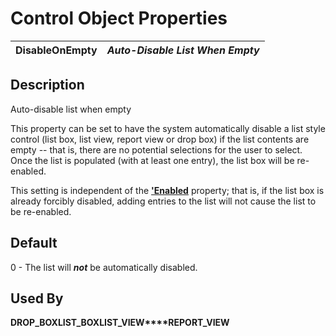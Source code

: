 # Control Object Properties

**DisableOnEmpty** |  **_Auto-Disable List When Empty_**  
---|---  
  
## Description

Auto-disable list when empty

This property can be set to have the system automatically disable a list style control (list box, list view, report view or drop box) if the list contents are empty -- that is, there are no potential selections for the user to select. Once the list is populated (with at least one entry), the list box will be re-enabled.

This setting is independent of the **['Enabled](enabled.md)** property; that is, if the list box is already forcibly disabled, adding entries to the list will not cause the list to be re-enabled.

## Default

0 - The list will **_not_** be automatically disabled.

## Used By

**DROP_BOX****LIST_BOX****LIST_VIEW****REPORT_VIEW**
